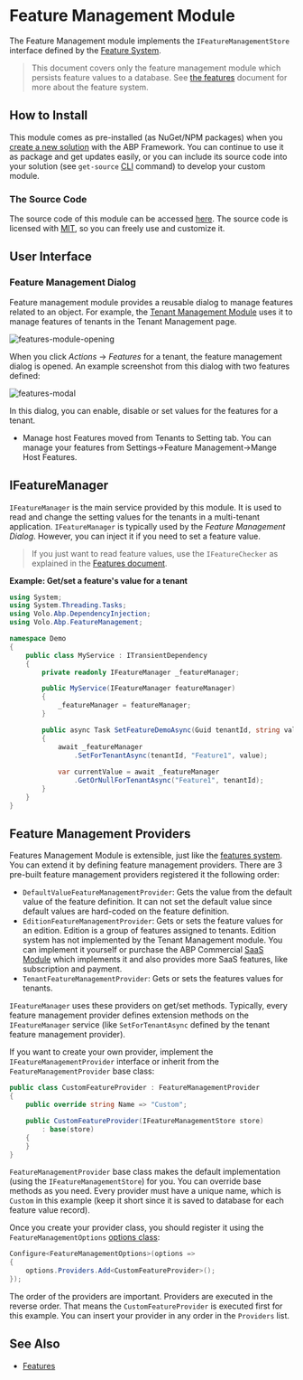 # Feature Management Module

The Feature Management module implements the `IFeatureManagementStore` interface defined by the [Feature System](../Features.md).

> This document covers only the feature management module which persists feature values to a database. See [the features](../Features.md) document for more about the feature system.

## How to Install

This module comes as pre-installed (as NuGet/NPM packages) when you [create a new solution](https://abp.io/get-started) with the ABP Framework. You can continue to use it as package and get updates easily, or you can include its source code into your solution (see `get-source` [CLI](../CLI.md) command) to develop your custom module.

### The Source Code

The source code of this module can be accessed [here](https://github.com/abpframework/abp/tree/dev/modules/feature-management). The source code is licensed with [MIT](https://choosealicense.com/licenses/mit/), so you can freely use and customize it.

## User Interface

### Feature Management Dialog

Feature management module provides a reusable dialog to manage features related to an object. For example, the [Tenant Management Module](Tenant-Management.md) uses it to manage features of tenants in the Tenant Management page.

![features-module-opening](../images/features-module-opening.png)

When you click *Actions* -> *Features* for a tenant, the feature management dialog is opened. An example screenshot from this dialog with two features defined:

![features-modal](../images/features-modal.png)

In this dialog, you can enable, disable or set values for the features for a tenant.

* Manage host Features moved from Tenants to Setting tab. You can manage your features from Settings->Feature Management->Mange Host Features.

## IFeatureManager

`IFeatureManager` is the main service provided by this module. It is used to read and change the setting values for the tenants in a multi-tenant application. `IFeatureManager` is typically used by the *Feature Management Dialog*. However, you can inject it if you need to set a feature value.

> If you just want to read feature values, use the `IFeatureChecker` as explained in the [Features document](../Features.md).

**Example: Get/set a feature's value for a tenant**

````csharp
using System;
using System.Threading.Tasks;
using Volo.Abp.DependencyInjection;
using Volo.Abp.FeatureManagement;

namespace Demo
{
    public class MyService : ITransientDependency
    {
        private readonly IFeatureManager _featureManager;

        public MyService(IFeatureManager featureManager)
        {
            _featureManager = featureManager;
        }

        public async Task SetFeatureDemoAsync(Guid tenantId, string value)
        {
            await _featureManager
                .SetForTenantAsync(tenantId, "Feature1", value);
            
            var currentValue = await _featureManager
                .GetOrNullForTenantAsync("Feature1", tenantId);
        }
    }
}
````

## Feature Management Providers

Features Management Module is extensible, just like the [features system](../Features.md).  You can extend it by defining feature management providers. There are 3 pre-built feature management providers registered it the following order:

* `DefaultValueFeatureManagementProvider`: Gets the value from the default value of the feature definition. It can not set the default value since default values are hard-coded on the feature definition.
* `EditionFeatureManagementProvider`: Gets or sets the feature values for an edition. Edition is a group of features assigned to tenants. Edition system has not implemented by the Tenant Management module. You can implement it yourself or purchase the ABP Commercial [SaaS Module](https://commercial.abp.io/modules/Volo.Saas) which implements it and also provides more SaaS features, like subscription and payment.
* `TenantFeatureManagementProvider`: Gets or sets the features values for tenants.

`IFeatureManager` uses these providers on get/set methods. Typically, every feature management provider defines extension methods on the `IFeatureManager` service (like `SetForTenantAsync` defined by the tenant feature management provider).

If you want to create your own provider, implement the `IFeatureManagementProvider` interface or inherit from the `FeatureManagementProvider` base class:

````csharp
public class CustomFeatureProvider : FeatureManagementProvider
{
    public override string Name => "Custom";

    public CustomFeatureProvider(IFeatureManagementStore store)
        : base(store)
    {
    }
}
````

`FeatureManagementProvider` base class makes the default implementation (using the `IFeatureManagementStore`) for you. You can override base methods as you need. Every provider must have a unique name, which is `Custom` in this example (keep it short since it is saved to database for each feature value record).

Once you create your provider class, you should register it using the `FeatureManagementOptions` [options class](../Options.md):

````csharp
Configure<FeatureManagementOptions>(options =>
{
    options.Providers.Add<CustomFeatureProvider>();
});
````

The order of the providers are important. Providers are executed in the reverse order. That means the `CustomFeatureProvider` is executed first for this example. You can insert your provider in any order in the `Providers` list.

## See Also

* [Features](../Features.md)

